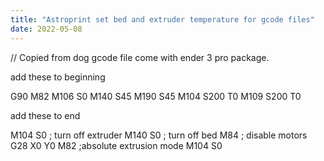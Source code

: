 ```yaml
---
title: "Astroprint set bed and extruder temperature for gcode files"
date: 2022-05-08
---
```


// Copied from dog gcode file come with ender 3 pro package.

add these to beginning

G90
M82
M106 S0
M140 S45
M190 S45
M104 S200 T0
M109 S200 T0

add these to end

M104 S0 ; turn off extruder
M140 S0 ; turn off bed
M84 ; disable motors
G28 X0 Y0
M82 ;absolute extrusion mode
M104 S0
